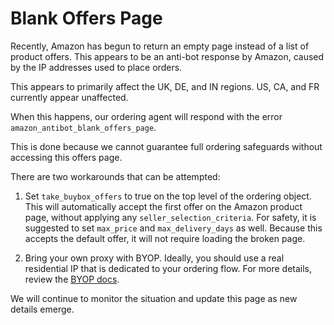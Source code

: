 # Blank Offers Page

Recently, Amazon has begun to return an empty page instead of a list of product offers.
This appears to be an anti-bot response by Amazon, caused by the IP addresses used to place orders.

This appears to primarily affect the UK, DE, and IN regions. US, CA, and FR currently appear unaffected.

When this happens, our ordering agent will respond with the error `amazon_antibot_blank_offers_page`.

This is done because we cannot guarantee full ordering safeguards without accessing this offers page.

There are two workarounds that can be attempted:

1. Set `take_buybox_offers` to true on the top level of the ordering object.
   This will automatically accept the first offer on the Amazon product page,
   without applying any `seller_selection_criteria`. For safety, it is
   suggested to set `max_price` and `max_delivery_days` as well. Because this
   accepts the default offer, it will not require loading the broken page.

2. Bring your own proxy with BYOP. Ideally, you should use a real
   residential IP that is dedicated to your ordering flow. For more details,
   review the [BYOP docs](/#proxies).

We will continue to monitor the situation and update this page as new details emerge.
